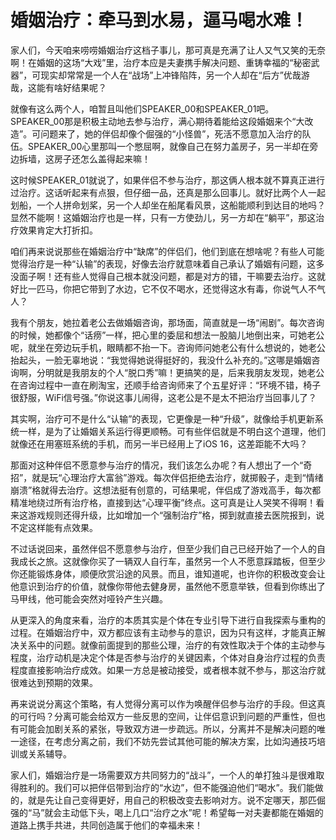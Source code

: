 # 婚姻治疗：牵马到水易，逼马喝水难！

家人们，今天咱来唠唠婚姻治疗这档子事儿，那可真是充满了让人又气又笑的无奈啊！在婚姻的这场“大戏”里，治疗本应是夫妻携手解决问题、重铸幸福的“秘密武器”，可现实却常常是一个人在“战场”上冲锋陷阵，另一个人却在“后方”优哉游哉，这能有啥好结果呢？

就像有这么两个人，咱暂且叫他们SPEAKER_00和SPEAKER_01吧。SPEAKER_00那是积极主动地去参与治疗，满心期待着能给这段婚姻来个“大改造”。可问题来了，她的伴侣却像个倔强的“小怪兽”，死活不愿意加入治疗的队伍。SPEAKER_00心里那叫一个憋屈啊，就像自己在努力盖房子，另一半却在旁边拆墙，这房子还怎么盖得起来嘛！

这时候SPEAKER_01就说了，如果伴侣不参与治疗，那这俩人根本就不算真正进行过治疗。这话听起来有点狠，但仔细一品，还真是那么回事儿。就好比两个人一起划船，一个人拼命划桨，另一个人却坐在船尾看风景，这船能顺利到达目的地吗？显然不能啊！这婚姻治疗也是一样，只有一方使劲儿，另一方却在“躺平”，那这治疗效果肯定大打折扣。

咱们再来说说那些在婚姻治疗中“缺席”的伴侣们，他们到底在想啥呢？有些人可能觉得治疗是一种“认输”的表现，好像去治疗就意味着自己承认了婚姻有问题，这多没面子啊！还有些人觉得自己根本就没问题，都是对方的错，干嘛要去治疗。这就好比一匹马，你把它带到了水边，它不仅不喝水，还觉得这水有毒，你说气人不气人？

我有个朋友，她拉着老公去做婚姻咨询，那场面，简直就是一场“闹剧”。每次咨询的时候，她都像个“话痨”一样，把心里的委屈和想法一股脑儿地倒出来，可她老公呢，就坐在旁边玩手机，眼睛都不抬一下。咨询师问她老公有什么想说的，她老公抬起头，一脸无辜地说：“我觉得她说得挺好的，我没什么补充的。”这哪是婚姻咨询啊，分明就是我朋友的个人“脱口秀”嘛！更搞笑的是，后来我朋友发现，她老公在咨询过程中一直在刷淘宝，还顺手给咨询师来了个五星好评：“环境不错，椅子很舒服，WiFi信号强。”你说这事儿闹得，这老公是不是太不把治疗当回事儿了？

其实啊，治疗可不是什么“认输”的表现，它更像是一种“升级”，就像给手机更新系统一样，是为了让婚姻关系运行得更顺畅。可有些伴侣就是不明白这个道理，他们就像还在用塞班系统的手机，而另一半已经用上了iOS 16，这差距能不大吗？

那面对这种伴侣不愿意参与治疗的情况，我们该怎么办呢？有人想出了一个“奇招”，就是玩“心理治疗大富翁”游戏。每次伴侣拒绝去治疗，就掷骰子，走到“情绪崩溃”格就得去治疗。这想法挺有创意的，可结果呢，伴侣成了游戏高手，每次都精准地绕过所有治疗格，直接到达“心理平衡”终点。这可真是让人哭笑不得啊！看来这游戏规则还得升级，比如增加一个“强制治疗”格，掷到就直接去医院报到，说不定这样能有点效果。

不过话说回来，虽然伴侣不愿意参与治疗，但至少我们自己已经开始了一个人的自我成长之旅。这就像你买了一辆双人自行车，虽然另一个人不愿意踩踏板，但至少你还能锻炼身体，顺便欣赏沿途的风景。而且，谁知道呢，也许你的积极改变会让他意识到治疗的价值，就像你带他去健身房，虽然他不愿意举铁，但看到你练出了马甲线，他可能会突然对哑铃产生兴趣。

从更深入的角度来看，治疗的本质其实是个体在专业引导下进行自我探索与重构的过程。在婚姻治疗中，双方都应该有主动参与的意识，因为只有这样，才能真正解决关系中的问题。就像前面提到的那些公理，治疗的有效性取决于个体的主动参与程度，治疗动机是决定个体是否参与治疗的关键因素，个体对自身治疗过程的负责程度直接影响治疗成效。如果一方总是被动接受，或者根本就不参与，那这治疗就很难达到预期的效果。

再来说说分离这个策略，有人觉得分离可以作为唤醒伴侣参与治疗的手段。但这真的可行吗？分离可能会给双方一些反思的空间，让伴侣意识到问题的严重性，但也有可能会加剧关系的紧张，导致双方进一步疏远。所以，分离并不是解决问题的唯一途径，在考虑分离之前，我们不妨先尝试其他可能的解决方案，比如沟通技巧培训或关系辅导。

家人们，婚姻治疗是一场需要双方共同努力的“战斗”，一个人的单打独斗是很难取得胜利的。我们可以把伴侣带到治疗的“水边”，但不能强迫他们“喝水”。我们能做的，就是先让自己变得更好，用自己的积极改变去影响对方。说不定哪天，那匹倔强的“马”就会主动低下头，喝上几口“治疗之水”呢！希望每一对夫妻都能在婚姻的道路上携手共进，共同创造属于他们的幸福未来！ 